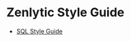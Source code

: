 # Zenlytic Style Guide

* [SQL Style Guide](https://github.com/Zenlytic/style/blob/master/sql_style_guide.md)

